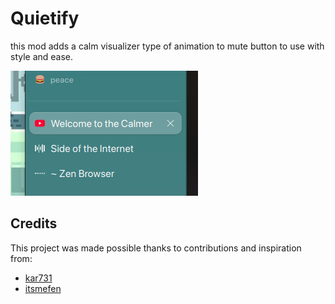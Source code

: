 # Quietify  

this mod adds a calm visualizer type of animation to mute button to use with style and ease.

![image](https://raw.githubusercontent.com/wysh3/Zen-Mods/refs/heads/main/Quietify/image.png)


## Credits  
This project was made possible thanks to contributions and inspiration from:  
- [kar731](https://github.com/kar731)  
- [itsmefen](https://github.com/itsmefen/Dark-Harmony)  
